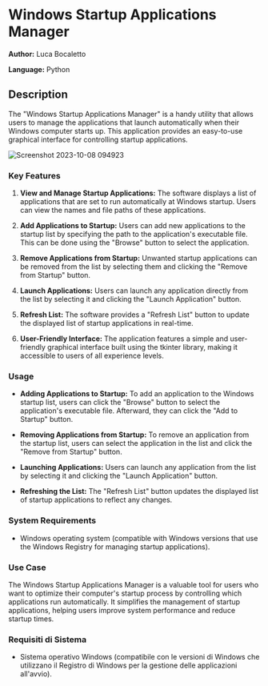 # Windows Startup Applications Manager

**Author:** Luca Bocaletto

**Language:** Python

## Description

The "Windows Startup Applications Manager" is a handy utility that allows users to manage the applications that launch automatically when their Windows computer starts up. This application provides an easy-to-use graphical interface for controlling startup applications.

![Screenshot 2023-10-08 094923](https://github.com/elektronoide/Windows-Autorun-Process-Manager/assets/134635227/d14226f6-5c4c-43b4-9369-1ed6d2eb0fca)

### Key Features

1. **View and Manage Startup Applications:** The software displays a list of applications that are set to run automatically at Windows startup. Users can view the names and file paths of these applications.

2. **Add Applications to Startup:** Users can add new applications to the startup list by specifying the path to the application's executable file. This can be done using the "Browse" button to select the application.

3. **Remove Applications from Startup:** Unwanted startup applications can be removed from the list by selecting them and clicking the "Remove from Startup" button.

4. **Launch Applications:** Users can launch any application directly from the list by selecting it and clicking the "Launch Application" button.

5. **Refresh List:** The software provides a "Refresh List" button to update the displayed list of startup applications in real-time.

6. **User-Friendly Interface:** The application features a simple and user-friendly graphical interface built using the tkinter library, making it accessible to users of all experience levels.

### Usage

- **Adding Applications to Startup:** To add an application to the Windows startup list, users can click the "Browse" button to select the application's executable file. Afterward, they can click the "Add to Startup" button.

- **Removing Applications from Startup:** To remove an application from the startup list, users can select the application in the list and click the "Remove from Startup" button.

- **Launching Applications:** Users can launch any application from the list by selecting it and clicking the "Launch Application" button.

- **Refreshing the List:** The "Refresh List" button updates the displayed list of startup applications to reflect any changes.

### System Requirements

- Windows operating system (compatible with Windows versions that use the Windows Registry for managing startup applications).

### Use Case

The Windows Startup Applications Manager is a valuable tool for users who want to optimize their computer's startup process by controlling which applications run automatically. It simplifies the management of startup applications, helping users improve system performance and reduce startup times.

### Requisiti di Sistema

- Sistema operativo Windows (compatibile con le versioni di Windows che utilizzano il Registro di Windows per la gestione delle applicazioni all'avvio).
